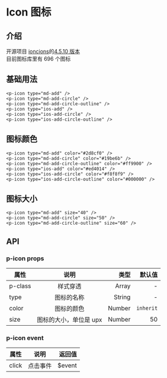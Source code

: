 # Icon 图标

<preview path="icon"/>

## 介绍

开源项目 [ioncions](https://ionicons.com/)的[4.5.10 版本](https://unpkg.com/ionicons@4.5.10-0) <br />
目前图标库里有 696 个图标

## 基础用法

```vue
<p-icon type="md-add" />
<p-icon type="md-add-circle" />
<p-icon type="md-add-circle-outline" />
<p-icon type="ios-add" />
<p-icon type="ios-add-circle" />
<p-icon type="ios-add-circle-outline" />
```

## 图标颜色

```vue
<p-icon type="md-add" color="#2d8cf0" />
<p-icon type="md-add-circle" color="#19be6b" />
<p-icon type="md-add-circle-outline" color="#ff9900" />
<p-icon type="ios-add" color="#ed4014" />
<p-icon type="ios-add-circle" color="#f8f8f9" />
<p-icon type="ios-add-circle-outline" color="#000000" />
```

## 图标大小

```vue
<p-icon type="md-add" size="40" />
<p-icon type="md-add-circle" size="50" />
<p-icon type="md-add-circle-outline" size="60" />
```

## API

### p-icon props

| 属性    |          说明          |   类型 |    默认值 |
| ------- | :--------------------: | -----: | --------: |
| p-class |        样式穿透        |  Array |         - |
| type    |       图标的名称       | String |         - |
| color   |       图标的颜色       | Number | `inherit` |
| size    | 图标的大小，单位是 upx | Number |        50 |

### p-icon event

| 属性  |   说明   |  返回值 |
| ----- | :------: | ------: |
| click | 点击事件 | \$event |
